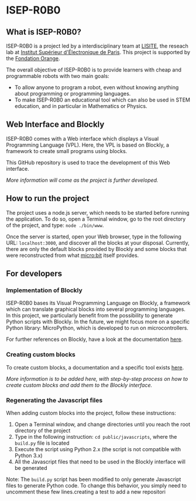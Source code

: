 # ISEP-R0B0

## What is ISEP-R0B0?
ISEP-R0B0 is a project led by a interdisciplinary team at [LISITE](http://lisite.isep.fr/), 
the reseach lab at [Institut Supérieur d'Électronique de Paris](https://www.isep.fr/).
This project is supported by the [Fondation Orange](https://www.fondationorange.com/).

The overall objective of ISEP-R0B0 is to provide learners with cheap and programmable robots with two main goals:

- To allow anyone to program a robot, even without knowing anything about programming or programming languages.
- To make ISEP-R0B0 an educational tool which can also be used in STEM education, and in particular in Mathematics or Physics.

## Web Interface and Blockly
ISEP-R0B0 comes with a Web interface which displays a Visual Programming Language (VPL). 
Here, the VPL is based on Blockly, a framework to create small programs using blocks.

This GitHub repository is used to trace the development of this Web interface.

_More information will come as the project is further developed._

## How to run the project
The project uses a node.js server, which needs to be started before running the application.
To do so, open a Terminal window, go to the root directory of the project, and type: `node ./bin/www`.

Once the server is started, open your Web browser, type in the following URL: `localhost:3000`, and discover all the blocks at your disposal.
Currently, there are only the default blocks provided by Blockly and some blocks that were reconstructed from what [micro:bit](http://microbit.org/) itself provides.

## For developers

### Implementation of Blockly
ISEP-R0B0 bases its Visual Programming Language on Blockly, a framework which can translate graphical blocks into several programming languages.
In this project, we particularly benefit from the possibility to generate Python scripts with Blockly. 
In the future, we might focus more on a specific Python library: MicroPython, which is developed to run on microcontrollers.

For further references on Blockly, have a look at the documentation [here](https://developers.google.com/blockly/). 
### Creating custom blocks
To create custom blocks, a documentation and a specific tool exists [here](https://blockly-demo.appspot.com/static/demos/blockfactory/index.html).

_More information is to be added here, with step-by-step process on how to create custom blocks and add them to the Blockly interface._
### Regenerating the Javascript files
When adding custom blocks into the project, follow these instructions:

1. Open a Terminal window, and change directories until you reach the root directory of the project
2. Type in the following instruction: `cd public/javascripts`, where the `build.py` file is located
3. Execute the script using Python 2.x (the script is not compatible with Python 3.x)
4. All the Javascript files that need to be used in the Blockly interface will be generated

Note: The `build.py` script has been modified to only generate Javascript files to generate Python code. 
To change this behavior, you simply need to uncomment these few lines.creating a test to add a new repositori
